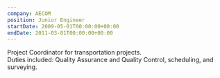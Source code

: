 ```yaml
---
company: AECOM
position: Junior Engineer
startDate: 2009-05-01T00:00:00+00:00
endDate: 2011-03-01T00:00:00+00:00
---
```


Project Coordinator for transportation projects.\
Duties included: Quality Assurance and Quality Control, scheduling, and surveying.
